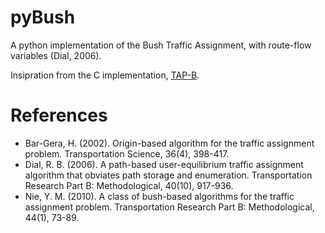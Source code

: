 # pyBush
A python implementation of the Bush Traffic Assignment, with route-flow variables (Dial, 2006).

Insipration from the C implementation, [TAP-B](https://github.com/spartalab/tap-b).

# References
* Bar-Gera, H. (2002). Origin-based algorithm for the traffic assignment problem. Transportation Science, 36(4), 398-417.
* Dial, R. B. (2006). A path-based user-equilibrium traffic assignment algorithm that obviates path storage and enumeration. Transportation Research Part B: Methodological, 40(10), 917-936.
* Nie, Y. M. (2010). A class of bush-based algorithms for the traffic assignment problem. Transportation Research Part B: Methodological, 44(1), 73-89.

